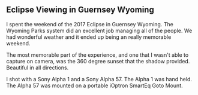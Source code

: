 ## Eclipse Viewing in Guernsey Wyoming

I spent the weekend of the 2017 Eclipse in Guernsey Wyoming.  The Wyoming Parks system did an excellent job managing all of the people.  We had wonderful weather and it ended up being an really memorable weekend.

The most memorable part of the experience, and one that I wasn't able to capture on camera, was the 360 degree sunset that the shadow provided.  Beautiful in all directions.

I shot with a Sony Alpha 1 and a Sony Alpha 57.  The Alpha 1 was hand held.  The Alpha 57 was mounted on a portable iOptron SmartEq Goto Mount.



